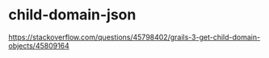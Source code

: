 # child-domain-json
https://stackoverflow.com/questions/45798402/grails-3-get-child-domain-objects/45809164
